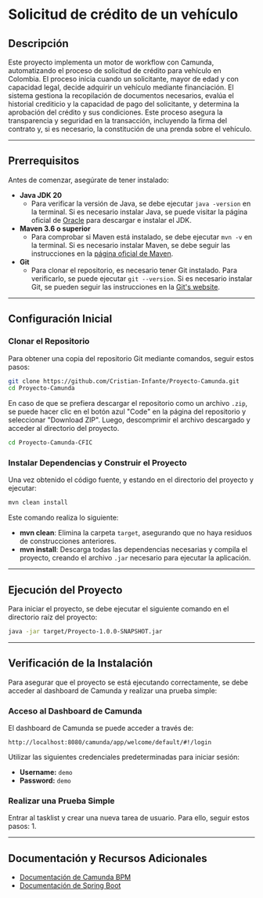 # Solicitud de crédito de un vehículo

## Descripción

Este proyecto implementa un motor de workflow con Camunda, automatizando el proceso de solicitud de crédito para vehículo en Colombia. El proceso inicia cuando un solicitante, mayor de edad y con capacidad legal, decide adquirir un vehículo mediante financiación. El sistema gestiona la recopilación de documentos necesarios, evalúa el historial crediticio y la capacidad de pago del solicitante, y determina la aprobación del crédito y sus condiciones. Este proceso asegura la transparencia y seguridad en la transacción, incluyendo la firma del contrato y, si es necesario, la constitución de una prenda sobre el vehículo.

---

## Prerrequisitos

Antes de comenzar, asegúrate de tener instalado:

- **Java JDK 20**
    - Para verificar la versión de Java, se debe ejecutar `java -version` en la terminal. Si es necesario instalar Java, se puede visitar la página oficial de [Oracle](https://www.oracle.com/java/technologies/javase-jdk20-downloads.html) para descargar e instalar el JDK.
- **Maven 3.6 o superior**
    - Para comprobar si Maven está instalado, se debe ejecutar `mvn -v` en la terminal. Si es necesario instalar Maven, se debe seguir las instrucciones en la [página oficial de Maven](https://maven.apache.org/install.html).
- **Git**
    - Para clonar el repositorio, es necesario tener Git instalado. Para verificarlo, se puede ejecutar  `git --version`. Si es necesario instalar Git, se pueden seguir las instrucciones en la [Git's website](https://git-scm.com/book/en/v2/Getting-Started-Installing-Git).

---

## Configuración Inicial

### Clonar el Repositorio

Para obtener una copia del repositorio Git mediante comandos, seguir estos pasos:

```bash
git clone https://github.com/Cristian-Infante/Proyecto-Camunda.git
cd Proyecto-Camunda
```

En caso de que se prefiera descargar el repositorio como un archivo `.zip`, se puede hacer clic en el botón azul "Code" en la página del repositorio y seleccionar "Download ZIP". Luego, descomprimir el archivo descargado y acceder al directorio del proyecto.
```bash
cd Proyecto-Camunda-CFIC
```


### Instalar Dependencias y Construir el Proyecto

Una vez obtenido el código fuente, y estando en el directorio del proyecto y ejecutar:

```bash
mvn clean install
```

Este comando realiza lo siguiente:
- **mvn clean**: Elimina la carpeta `target`, asegurando que no haya residuos de construcciones anteriores.
- **mvn install**: Descarga todas las dependencias necesarias y compila el proyecto, creando el archivo `.jar` necesario para ejecutar la aplicación.

---

## Ejecución del Proyecto

Para iniciar el proyecto, se debe ejecutar el siguiente comando en el directorio raíz del proyecto:

```bash
java -jar target/Proyecto-1.0.0-SNAPSHOT.jar
```

---

## Verificación de la Instalación

Para asegurar que el proyecto se está ejecutando correctamente, se debe acceder al dashboard de Camunda y realizar una prueba simple:

### Acceso al Dashboard de Camunda

El dashboard de Camunda se puede acceder a través de:

```
http://localhost:8080/camunda/app/welcome/default/#!/login
```

Utilizar las siguientes credenciales predeterminadas para iniciar sesión:

- **Username:** `demo`
- **Password:** `demo`

### Realizar una Prueba Simple

Entrar al tasklist y crear una nueva tarea de usuario. Para ello, seguir estos pasos:
1. 

---

## Documentación y Recursos Adicionales

- [Documentación de Camunda BPM](https://docs.camunda.org)
- [Documentación de Spring Boot](https://spring.io/projects/spring-boot)
